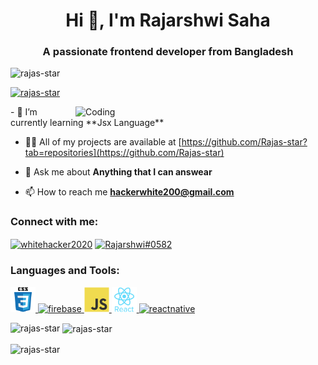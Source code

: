 <h1 align="center">Hi 👋, I'm Rajarshwi Saha</h1>
<h3 align="center">A passionate frontend developer from Bangladesh</h3>

<p align="left"> <img src="https://komarev.com/ghpvc/?username=rajas-star&label=Profile%20views&color=0e75b6&style=flat" alt="rajas-star" /> </p>

<p align="left"> <a href="https://github.com/ryo-ma/github-profile-trophy"><img src="https://github-profile-trophy.vercel.app/?username=rajas-star" alt="rajas-star" /></a> </p>

<img src="https://cdn.dribbble.com/users/1362913/screenshots/4641855/media/cc6a849bb3e3fbab1cd7d04b18dbe503.png" alt="Coding" align="right" width="400" >
- 🌱 I’m currently learning **Jsx Language**

- 👨‍💻 All of my projects are available at [https://github.com/Rajas-star?tab=repositories](https://github.com/Rajas-star)

- 💬 Ask me about **Anything that I can answear**

- 📫 How to reach me **hackerwhite200@gmail.com**

<h3 align="left">Connect with me:</h3>
<p align="left">
<a href="https://www.instagram.com/rajarshwi/" target="blank"><img align="center" src="https://raw.githubusercontent.com/rahuldkjain/github-profile-readme-generator/master/src/images/icons/Social/instagram.svg" alt="whitehacker2020" height="30" width="40" /></a>
<a href="https://discord.gg/Rajarshwi#0582" target="blank"><img align="center" src="https://raw.githubusercontent.com/rahuldkjain/github-profile-readme-generator/master/src/images/icons/Social/discord.svg" alt="Rajarshwi#0582" height="30" width="40" /></a>
</p>

<h3 align="left">Languages and Tools:</h3>
<p align="left"> <a href="https://www.w3schools.com/css/" target="_blank" rel="noreferrer"> <img src="https://raw.githubusercontent.com/devicons/devicon/master/icons/css3/css3-original-wordmark.svg" alt="css3" width="40" height="40"/> </a> <a href="https://firebase.google.com/" target="_blank" rel="noreferrer"> <img src="https://www.vectorlogo.zone/logos/firebase/firebase-icon.svg" alt="firebase" width="40" height="40"/> </a> <a href="https://developer.mozilla.org/en-US/docs/Web/JavaScript" target="_blank" rel="noreferrer"> <img src="https://raw.githubusercontent.com/devicons/devicon/master/icons/javascript/javascript-original.svg" alt="javascript" width="40" height="40"/> </a> <a href="https://reactjs.org/" target="_blank" rel="noreferrer"> <img src="https://raw.githubusercontent.com/devicons/devicon/master/icons/react/react-original-wordmark.svg" alt="react" width="40" height="40"/> </a> <a href="https://reactnative.dev/" target="_blank" rel="noreferrer"> <img src="https://reactnative.dev/img/header_logo.svg" alt="reactnative" width="40" height="40"/> </a> </p>

<p><img align="left" src="https://github-readme-stats.vercel.app/api/top-langs?username=rajas-star&show_icons=true&locale=en&layout=compact" alt="rajas-star" /></p>

<p>&nbsp;<img align="center" src="https://github-readme-stats.vercel.app/api?username=rajas-star&show_icons=true&locale=en" alt="rajas-star" /></p>

<p><img align="center" src="https://github-readme-streak-stats.herokuapp.com/?user=rajas-star&" alt="rajas-star" /></p>

